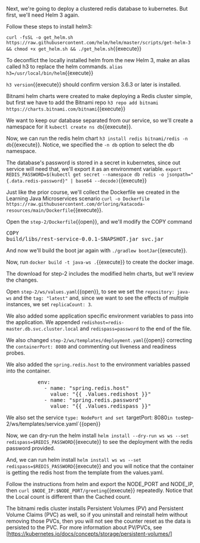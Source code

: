 Next, we're going to deploy a clustered redis database to kubernetes.  But first, we'll need Helm 3 again.

Follow these steps to install helm3:

`curl -fsSL -o get_helm.sh https://raw.githubusercontent.com/helm/helm/master/scripts/get-helm-3 && chmod +x get_helm.sh && ./get_helm.sh`{{execute}}

To deconflict the locally installed helm from the new Helm 3, make an alias called h3 to replace the helm commands.
`alias h3=/usr/local/bin/helm`{{execute}}

`h3 version`{{execute}} should confirm version 3.6.3 or later is installed.

Bitnami helm charts were created to make deploying a Redis cluster simple, but first we have to add the Bitnami repo `h3 repo add bitnami https://charts.bitnami.com/bitnami`{{execute}}

We want to keep our database separated from our service, so we'll create a namespace for it `kubectl create ns db`{{execute}}.

Now, we can run the redis helm chart `h3 install redis bitnami/redis -n db`{{execute}}.  Notice, we specified the `-n db` option to select the db namespace.

The database's password is stored in a secret in kubernetes, since out service will need that, we'll export it as an environment variable. `export REDIS_PASSWORD=$(kubectl get secret --namespace db redis -o jsonpath="{.data.redis-password}" | base64 --decode)`{{execute}}

Just like the prior course, we'll collect the Dockerfile we created in the Learning Java Microservices scenario `curl -o Dockerfile https://raw.githubusercontent.com/drloring/katacoda-resources/main/Dockerfile`{{execute}}.

Open the `step-2/Dockerfile`{{open}}, and we'll modify the COPY command <pre class="file" data-filename="step-2/Dockerfile" data-target="insert" data-marker="COPY rest-service.jar svc.jar">COPY build/libs/rest-service-0.0.1-SNAPSHOT.jar svc.jar</pre>

And now we'll build the boot jar again with `./gradlew bootJar`{{execute}}.

Now, run `docker build -t java-ws .`{{execute}} to create the docker image.

The download for step-2 includes the modified helm charts, but we'll review the changes.

Open `step-2/ws/values.yaml`{{open}}, to see we set the `repository: java-ws` and the `tag: "latest"` and, since we want to see the effects of multiple instances, we set `replicaCount: 3`.

We also added some application specific environment variables to pass into the application.  We appended `redishost=redis-master.db.svc.cluster.local` and `redispass=password` to the end of the file.

We also changed `step-2/ws/templates/deployment.yaml`{{open}} correcting the `containerPort: 8080` and commenting out liveness and readiness probes.

We also added the `spring.redis.host` to the environment variables passed into the container.
<pre>          env:
            - name: "spring.redis.host"
              value: "{{ .Values.redishost }}"
            - name: "spring.redis.password"
              value: "{{ .Values.redispass }}"
</pre>

We also set the service `type: NodePort and set `targetPort: 8080` in to `step-2/ws/templates/service.yaml`{{open}}

Now, we can dry-run the helm install `helm install --dry-run ws ws --set redispass=$REDIS_PASSWORD`{{execute}} to see the deployment with the redis password provided.

And, we can run helm install `helm install ws ws --set redispass=$REDIS_PASSWORD`{{execute}}  and you will notice that the container is getting the redis host from the template from the values.yaml.

Follow the instructions from helm and export the NODE_PORT and NODE_IP, then `curl $NODE_IP:$NODE_PORT/greeting`{{execute}} repeatedly.  Notice that the Local count is different than the Cached count.  

The bitnami redis cluster installs Persistent Volumes (PV) and Persistent Volume Claims (PVC) as well, so if you uninstall and reinstall helm without removing those PVCs, then you will not see the counter reset as the data is persisted to the PVC. For more information about PV/PVCs, see [https://kubernetes.io/docs/concepts/storage/persistent-volumes/]
